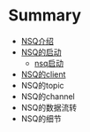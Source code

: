 # Summary

* [NSQ介绍](README.md)
* [NSQ的启动](chapter1.md)
  * [nsq启动](chapter1/nsqqi-dong.md)
* [NSQ的client](nsq.md)
* NSQ的topic
* NSQ的channel
* NSQ的数据流转
* NSQ的细节


